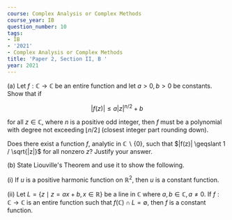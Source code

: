 ```yaml
---
course: Complex Analysis or Complex Methods
course_year: IB
question_number: 10
tags:
- IB
- '2021'
- Complex Analysis or Complex Methods
title: 'Paper 2, Section II, B '
year: 2021
---
```




(a) Let $f: \mathbb{C} \rightarrow \mathbb{C}$ be an entire function and let $a>0, b>0$ be constants. Show that if

$$|f(z)| \leqslant a|z|^{n / 2}+b$$

for all $z \in \mathbb{C}$, where $n$ is a positive odd integer, then $f$ must be a polynomial with degree not exceeding $\lfloor n / 2\rfloor$ (closest integer part rounding down).

Does there exist a function $f$, analytic in $\mathbb{C} \backslash\{0\}$, such that $|f(z)| \geqslant 1 / \sqrt{|z|}$ for all nonzero $z ?$ Justify your answer.

(b) State Liouville's Theorem and use it to show the following.

(i) If $u$ is a positive harmonic function on $\mathbb{R}^{2}$, then $u$ is a constant function.

(ii) Let $L=\{z \mid z=a x+b, x \in \mathbb{R}\}$ be a line in $\mathbb{C}$ where $a, b \in \mathbb{C}, a \neq 0$. If $f: \mathbb{C} \rightarrow \mathbb{C}$ is an entire function such that $f(\mathbb{C}) \cap L=\emptyset$, then $f$ is a constant function.
